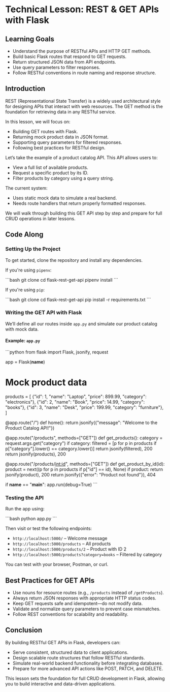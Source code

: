 # Technical Lesson: REST & GET APIs with Flask

## Learning Goals

- Understand the purpose of RESTful APIs and HTTP GET methods.
- Build basic Flask routes that respond to GET requests.
- Return structured JSON data from API endpoints.
- Use query parameters to filter responses.
- Follow RESTful conventions in route naming and response structure.

## Introduction

REST (Representational State Transfer) is a widely used architectural style for designing APIs that interact with web resources. The GET method is the foundation for retrieving data in any RESTful service.

In this lesson, we will focus on:

- Building GET routes with Flask.
- Returning mock product data in JSON format.
- Supporting query parameters for filtered responses.
- Following best practices for RESTful design.

Let’s take the example of a product catalog API. This API allows users to:

- View a full list of available products.
- Request a specific product by its ID.
- Filter products by category using a query string.

The current system:

- Uses static mock data to simulate a real backend.
- Needs route handlers that return properly formatted responses.

We will walk through building this GET API step by step and prepare for full CRUD operations in later lessons.

## Code Along

### Setting Up the Project

To get started, clone the repository and install any dependencies.

If you're using `pipenv`:

\`\`\`bash
git clone <repo-url>
cd flask-rest-get-api
pipenv install
\`\`\`

If you're using `pip`:

\`\`\`bash
git clone <repo-url>
cd flask-rest-get-api
pip install -r requirements.txt
\`\`\`

### Writing the GET API with Flask

We’ll define all our routes inside `app.py` and simulate our product catalog with mock data.

#### Example: `app.py`

\`\`\`python
from flask import Flask, jsonify, request

app = Flask(__name__)

# Mock product data
products = [
    {"id": 1, "name": "Laptop", "price": 899.99, "category": "electronics"},
    {"id": 2, "name": "Book", "price": 14.99, "category": "books"},
    {"id": 3, "name": "Desk", "price": 199.99, "category": "furniture"},
]

@app.route("/")
def home():
    return jsonify({"message": "Welcome to the Product Catalog API!"})

@app.route("/products", methods=["GET"])
def get_products():
    category = request.args.get("category")
    if category:
        filtered = [p for p in products if p["category"].lower() == category.lower()]
        return jsonify(filtered), 200
    return jsonify(products), 200

@app.route("/products/<int:id>", methods=["GET"])
def get_product_by_id(id):
    product = next((p for p in products if p["id"] == id), None)
    if product:
        return jsonify(product), 200
    return jsonify({"error": "Product not found"}), 404

if __name__ == "__main__":
    app.run(debug=True)
\`\`\`

### Testing the API

Run the app using:

\`\`\`bash
python app.py
\`\`\`

Then visit or test the following endpoints:

- `http://localhost:5000/` – Welcome message  
- `http://localhost:5000/products` – All products  
- `http://localhost:5000/products/2` – Product with ID 2  
- `http://localhost:5000/products?category=books` – Filtered by category  

You can test with your browser, Postman, or curl.

## Best Practices for GET APIs

- Use nouns for resource routes (e.g., `/products` instead of `/getProducts`).
- Always return JSON responses with appropriate HTTP status codes.
- Keep GET requests safe and idempotent—do not modify data.
- Validate and normalize query parameters to prevent case mismatches.
- Follow REST conventions for scalability and readability.

## Conclusion

By building RESTful GET APIs in Flask, developers can:

- Serve consistent, structured data to client applications.  
- Design scalable route structures that follow RESTful standards.  
- Simulate real-world backend functionality before integrating databases.  
- Prepare for more advanced API actions like POST, PATCH, and DELETE.

This lesson sets the foundation for full CRUD development in Flask, allowing you to build interactive and data-driven applications.